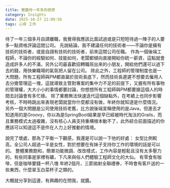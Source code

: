 ```yaml
---
title: 豐趣待一年多的感想
category: Insights
date: 2025-10-27 22:09:56
tags: 心得 工作
---
```


待了一年三個多月自請離職，我覺得我應該比面試過或是只短短待過一陣子的人要多一點資格評論這間公司。
先說結論，我不建議任何的技術者——不論你是擁有技術的技術者，或是自詡有技術的技術者，前來這間公司任職。
作為一個後端工程師，不論你的經驗如何、技能如何，老闆都傾向直接開給你統一薪資，這點就會造成許多人的不滿，另外公司最喜歡招轉職班出來的小朋友，開給他們還可以過下去的錢，用快樂職場的氣氛把人留在公司。
除此之外，工程師的管理制度也是一大問題，所有工程師與PM都直屬於技術長底下，然而技術長遲遲不想要去僱用人去分擔管理這一塊，這就導致主管對專案的集中力不足的前提下，又握有所有事物的管理權，大大小小的事情都要討論，你想想所有工程師與PM都要搶這個人的時間去討論會有多忙碌。
除了業務無法快速迭代這個缺點外，在考績上也同步影響考核，不時時跳出來表現老闆就當你什麼都沒有做，年終你就知道是什麼情況。
另外一個大問題是公司使用技術老舊，比方說後端宣稱使用的是Java，但進去才知道用的是Groovy，你以為是SpringBoot結果是早已經被時代淘汰的Grails，而且業務模式太過複雜，沒有核心人員支持重構根本動不了，此外綜合前面描述的你應該可以知道這不是件在人力上好推動的情境。

說完了壞處，那為了平衡一下觀感，我還是可以說一下他的好處：
女型比例較高，全公司人超過一半是女性，對於想要在有妹子支持你工作的環境的話是可以的。
整體業務飽和，簡單功能微調、改改樣式，工作內容是輕鬆且沒有太多壓力的，有些同事是家裡有礦，下凡來與俗人們體驗工程師文化的大仙。
有零食有咖啡，但是咖啡要錢一杯八塊
年終2個月，三節拋射全聯禮券，不時會有客戶送的一些東西，什麼翠玉白菜杯子之類的。

大概就分享到這邊，有興趣的在問我，就醬。